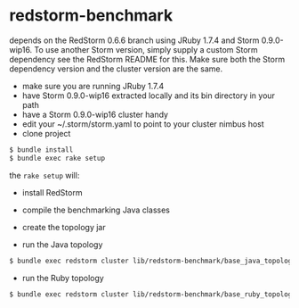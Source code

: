 # redstorm-benchmark

depends on the RedStorm 0.6.6 branch using JRuby 1.7.4 and Storm 0.9.0-wip16. To use another Storm version, simply supply a custom Storm dependency see the RedStorm README for this. Make sure both the Storm dependency version and the cluster version are the same.

- make sure you are running JRuby 1.7.4
- have Storm 0.9.0-wip16 extracted locally and its bin directory in your path
- have a Storm 0.9.0-wip16 cluster handy
- edit your ~/.storm/storm.yaml to point to your cluster nimbus host
- clone project

```sh
$ bundle install
$ bundle exec rake setup
```

the `rake setup` will:
- install RedStorm
- compile the benchmarking Java classes
- create the topology jar

- run the Java topology

```sh
$ bundle exec redstorm cluster lib/redstorm-benchmark/base_java_topology.rb
```

- run the Ruby topology

```sh
$ bundle exec redstorm cluster lib/redstorm-benchmark/base_ruby_topology.rb
```

